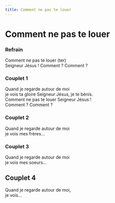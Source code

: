 ```yaml
---
title: Comment ne pas te louer
---
```

# Comment ne pas te louer


### Refrain

Comment ne pas te louer (ter) \
Seigneur Jésus ! Comment ? Comment ?

### Couplet 1

Quand je regarde autour de moi \
je vois ta gloire Seigneur Jésus, je te bénis. \
Comment ne pas te louer Seigneur Jésus ! \
Comment ? Comment ?

### Couplet 2

Quand je regarde autour de moi \
je vois mes frères…

### Couplet 3

Quand je regarde autour de moi \
je vois mes soeurs...

## Couplet 4

Quand je regarde autour de moi, \
je vois...

